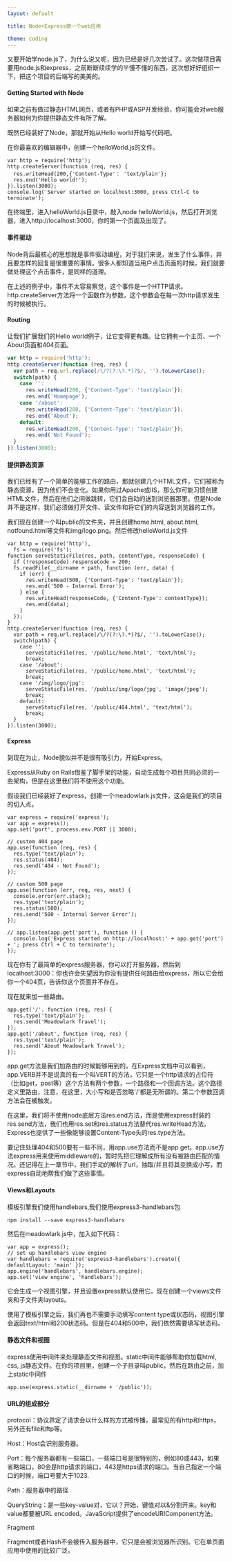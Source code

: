 ```yaml
---
layout: default

title: Node+Express做一个web应用

theme: coding
---
```




又要开始学node.js了，为什么说又呢，因为已经是好几次尝试了。这次做项目需要用node.js和express，之前断断续续学的半懂不懂的东西，这次想好好组织一下，把这个项目的后端写的美美的。

#### Getting Started with Node

如果之前有做过静态HTML网页，或者有PHP或ASP开发经验，你可能会对web服务器如何为你提供静态文件有所了解。

既然已经装好了Node，那就开始从Hello world开始写代码吧。

在你最喜欢的编辑器中，创建一个helloWorld.js的文件。

```
var http = require('http');
http.createServer(function (req, res) {
  res.writeHead(200,{'Content-Type'： 'text/plain'};
  res.end('Hello world!');
}).listen(3000);
console.log('Server started on localhost:3000, press Ctrl-C to terminate');
```

在终端里，进入helloWorld.js目录中，敲入node helloWorld.js，然后打开浏览器，进入http://localhost:3000，你的第一个页面及出现了。

#### 事件驱动

Node背后最核心的思想就是事件驱动编程，对于我们来说，发生了什么事件，并且要怎样的回复是很重要的事情。很多人都知道当用户点击页面的时候，我们就要做处理这个点击事件，是同样的道理。

在上述的例子中，事件不太容易察觉，这个事件是一个HTTP请求。http.createServer方法将一个函数作为参数，这个参数会在每一次http请求发生的时候被执行。

#### Routing

让我们扩展我们的Hello world例子，让它变得更有趣。让它拥有一个主页、一个About页面和404页面。

```javascript
var http = require('http');
http.createServer(function (req, res) {
  var path = req.url.replace(/\/?(?:\?.*)?$/, '').toLowerCase();
  switch(path) {
    case '':
      res.writeHead(200, {'Content-Type': 'text/plain'});
      res.end('Homepage');
    case '/about':
      res.writeHead(200, {'Content-Type': 'text/plain'});
      res.end('About');
    default:
      res.writeHead(200, {'Content-Type': 'text/plain'});
      res.end('Not Found');
  }
}).listen(3000);
```

#### 提供静态资源

我们已经有了一个简单的能够工作的路由，那就创建几个HTML文件，它们被称为静态资源，因为他们不会变化。如果你用过Apache或IIS，那么你可能习惯创建HTML文件，然后在他们之间做跳转，它们会自动的送到浏览器那里。但是Node并不是这样，我们必须做打开文件、读文件和将它们的内容送到浏览器的工作。

我们现在创建一个叫public的文件夹，并且创建home.html, about.html, notfound.html等文件和img/logo.png。然后修改helloWorld.js文件

```
var http = require('http'),
  fs = require('fs');
function serveStaticFile(res, path, contentType, responseCode) {
  if (!responseCode) responseCode = 200;
  fs.readFile(__dirname + path, function (err, data) {
    if (err) {
      res.writeHead(500, {'Content-Type': 'text/plain'});
      res.end('500 - Internal Error');
    } else {
      res.writeHead(responseCode, {'Content-Type': contentType});
      res.end(data);
    }
  });
}
http.createServer(function (req, res) {
  var path = req.url.replace(/\/?(?:\?.*)?$/, '').toLowerCase();
  switch(path) {
    case '':
      serveStaticFile(res, '/public/home.html', 'text/html');
      break;
    case '/about':
      serveStaticFile(res, '/public/home.html', 'text/html');
      break;
    case '/img/logo/jpg':
      serveStaticFile(res, '/public/img/logo/jpg', 'image/jpeg');
      break;
    default:
      serveStaticFile(res, '/public/404.html', 'text/html');
      break;
  }
}).listen(3000);
```

#### Express

到现在为止，Node貌似并不是很有吸引力，开始Express。

Express从Ruby on Rails借鉴了脚手架的功能，自动生成每个项目共同必须的一些架构，但是在这里我们将不使用这个功能。

假设我们已经装好了express，创建一个meadowlark.js文件，这会是我们的项目的切入点。

```
var express = require('express');
var app = express();
app.set('port', process.env.PORT || 3000);

// custom 404 page
app.use(function (req, res) {
  res.type('text/plain');
  res.status(404);
  res.send('404 - Not Found');
});

// custom 500 page
app.use(function (err, req, res, next) {
  console.error(err.stack);
  res.type('text/plain');
  res.status(500);
  res.send('500 - Internal Server Error');
});

// app.listen(app.get('port'), function () {
  console.log('Express started on http://localhost:' + app.get('port') + '; press Ctrl + C to terminate');
});
```

现在你有了最简单的express服务器，你可以打开服务器，然后到localhost:3000：你也许会失望因为你没有提供任何路由给express，所以它会给你一个404页，告诉你这个页面并不存在。

现在就来加一些路由。

```
app.get('/'. function (req, res) {
  res.type('text/plain');
  res.send('Meadowlark Travel');
});
app.get('/about', function (req, res) {
  res.type('text/plain');
  res.send('About Meadowlark Travel');
});
```

app.get方法是我们加路由的时候能够用到的。在Express文档中可以看到，app.VERB并不是说真的有一个叫VERT的方法，它只是一个http请求的占位符（比如get，post等）这个方法有两个参数，一个路径和一个回调方法。这个路径定义里路由，注意，在这里，大小写和是否忽略'/'都是无所谓的。第二个参数回调方法会在被触发。

在这里，我们将不使用node底层方法res.end方法，而是使用express封装的res.send方法，我们也用res.set和res.status方法替代res.writeHead方法。Express也提供了一些像能够设置Content-Type头的res.type方法。

要记住处理404和500要有一些不同，用app.use方法而不是app.get。app.use方法express用来使用middleware的，暂时先把它理解成所有没有被路由匹配的情况。还记得在上一章节中，我们手动的解析了url，抽取/并且将其变换成小写，而express自动地帮我们做了这些事情。

#### Views和Layouts

模板引擎我们使用handlebars,我们使用express3-handlebars包

```
npm install --save express3-handlebars
```

然后在meadowlark.js中，加入如下代码：

```
var app = express();
// set up handlebars view engine
var handlebars = require('express3-handlebars').create({ defaultLayout: 'main' });
app.engine('handlebars', handlebars.engine);
app.set('view engine', 'handlebars');
```

它会生成一个视图引擎，并且设置express默认使用它。现在创建一个views文件夹和子文件夹layouts。

使用了模板引擎之后，我们再也不需要手动填写content type或状态码，视图引擎会返回text/html和200状态码。但是在404和500中，我们依然需要填写状态码。

#### 静态文件和视图

express使用中间件来处理静态文件和视图。static中间件能够帮助你加载html, css, js静态文件。在你的项目里，创建一个子目录叫public，然后在路由之前，加上static中间件

```
app.use(express.static(__dirname + '/public'));
```

#### URL的组成部分

protocol：协议界定了请求会以什么样的方式被传播，最常见的有http和https，另外还有file和ftp等。

Host：Host会识别服务器。

Port：每个服务器都有一些端口，一些端口号是很特别的，例如80或443，如果省略端口，80会是http请求的端口，443是https请求的端口。当自己指定一个端口的时候，端口号要大于1023.

Path：服务器中的路径

QueryString：是一些key-value对，它以？开始，键值对以&分割开来。key和value都要被URL encoded。JavaScript提供了encodeURIComponent方法。

Fragment

Fragment或者Hash不会被传入服务器中，它只是会被浏览器所识别。它在单页面应用中使用的比较广泛。

